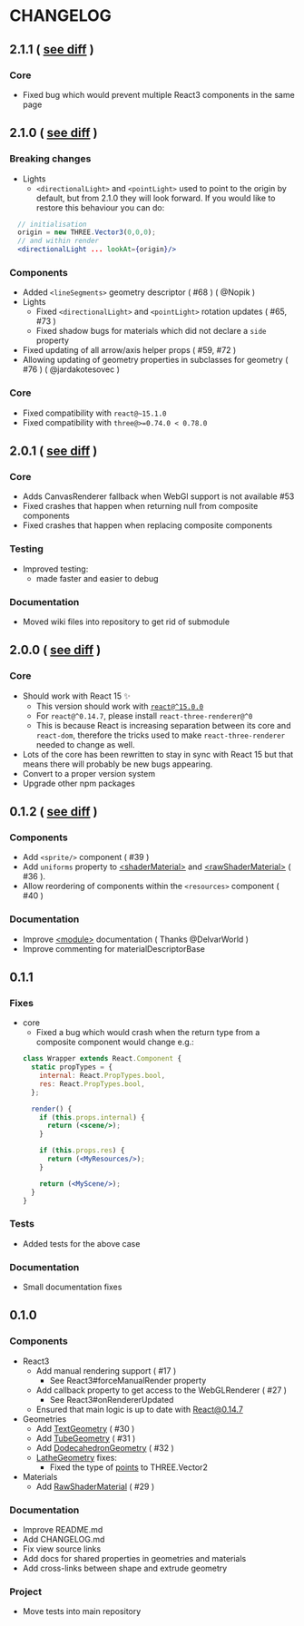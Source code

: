 CHANGELOG
===========

## 2.1.1 ( [see diff](https://github.com/toxicFork/react-three-renderer/compare/v2.1.0...v2.1.1) )

### Core
- Fixed bug which would prevent multiple React3 components in the same page

## 2.1.0 ( [see diff](https://github.com/toxicFork/react-three-renderer/compare/v2.0.1...v2.1.0) )

### Breaking changes
- Lights
  - `<directionalLight>` and `<pointLight>` used to point to the origin by default, but from 2.1.0 they will look forward.
  If you would like to restore this behaviour you can do:
```jsx
  // initialisation
  origin = new THREE.Vector3(0,0,0);
  // and within render 
  <directionalLight ... lookAt={origin}/>
``` 

### Components
- Added `<lineSegments>` geometry descriptor ( #68 ) ( @Nopik )
- Lights
  - Fixed `<directionalLight>` and `<pointLight>` rotation updates ( #65, #73 )
  - Fixed shadow bugs for materials which did not declare a `side` property
- Fixed updating of all arrow/axis helper props ( #59, #72 )
- Allowing updating of geometry properties in subclasses for geometry ( #76 ) ( @jardakotesovec )

### Core
- Fixed compatibility with `react@~15.1.0`
- Fixed compatibility with `three@>=0.74.0 < 0.78.0`

## 2.0.1 ( [see diff](https://github.com/toxicFork/react-three-renderer/compare/v2.0.0...v2.0.1) )

### Core
- Adds CanvasRenderer fallback when WebGl support is not available #53
- Fixed crashes that happen when returning null from composite components
- Fixed crashes that happen when replacing composite components

### Testing
- Improved testing:
  - made faster and easier to debug

### Documentation
- Moved wiki files into repository to get rid of submodule

## 2.0.0 ( [see diff](https://github.com/toxicFork/react-three-renderer/compare/v0.1.2...v2.0.0) )

### Core
- Should work with React 15 :sparkles:
  - This version should work with [`react@^15.0.0`](https://facebook.github.io/react/blog/2016/04/08/react-v15.0.1.html)
  - For `react@^0.14.7`, please install `react-three-renderer@^0`
  - This is because React is increasing separation between its core and `react-dom`, therefore
  the tricks used to make `react-three-renderer` needed to change as well.
- Lots of the core has been rewritten to stay in sync with React 15
  but that means there will probably be new bugs appearing.
- Convert to a proper version system
- Upgrade other npm packages

## 0.1.2 ( [see diff](https://github.com/toxicFork/react-three-renderer/compare/v0.1.1...v0.1.2) )

### Components
- Add `<sprite/>` component ( #39 )
- Add `uniforms` property to [&lt;shaderMaterial&gt;](https://github.com/toxicFork/react-three-renderer/wiki/shaderMaterial) and [&lt;rawShaderMaterial&gt;](https://github.com/toxicFork/react-three-renderer/wiki/rawShaderMaterial) ( #36 ).
- Allow reordering of components within the `<resources>` component ( #40 )

### Documentation
- Improve [&lt;module&gt;](https://github.com/toxicFork/react-three-renderer/wiki/module) documentation ( Thanks @DelvarWorld )
- Improve commenting for materialDescriptorBase

## 0.1.1

### Fixes
- core
  - Fixed a bug which would crash when the return type from a composite component would change e.g.:
  ```jsx
  class Wrapper extends React.Component {
    static propTypes = {
      internal: React.PropTypes.bool,
      res: React.PropTypes.bool,
    };

    render() {
      if (this.props.internal) {
        return (<scene/>);
      }

      if (this.props.res) {
        return (<MyResources/>);
      }

      return (<MyScene/>);
    }
  }
  ```

### Tests
- Added tests for the above case

### Documentation
- Small documentation fixes

## 0.1.0

### Components
- React3
  - Add manual rendering support ( #17 )
    - See React3#forceManualRender property
  - Add callback property to get access to the WebGLRenderer ( #27 )
    - See React3#onRendererUpdated
  - Ensured that main logic is up to date with React@0.14.7
- Geometries
  - Add [TextGeometry](https://github.com/toxicFork/react-three-renderer/wiki/textGeometry) ( #30 )
  - Add [TubeGeometry](https://github.com/toxicFork/react-three-renderer/wiki/tubeGeometry) ( #31 )
  - Add [DodecahedronGeometry](https://github.com/toxicFork/react-three-renderer/wiki/dodecahedronGeometry) ( #32 )
  - [LatheGeometry](https://github.com/toxicFork/react-three-renderer/wiki/latheGeometry) fixes:
    - Fixed the type of
    [points](https://github.com/toxicFork/react-three-renderer/wiki/latheGeometry#points)
    to THREE.Vector2
- Materials
  - Add [RawShaderMaterial](https://github.com/toxicFork/react-three-renderer/wiki/rawShaderMaterial) ( #29 )

### Documentation
- Improve README.md
- Add CHANGELOG.md
- Fix view source links
- Add docs for shared properties in geometries and materials
- Add cross-links between shape and extrude geometry

### Project
- Move tests into main repository
